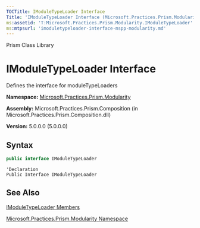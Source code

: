 ```yaml
---
TOCTitle: IModuleTypeLoader Interface
Title: 'IModuleTypeLoader Interface (Microsoft.Practices.Prism.Modularity)'
ms:assetid: 'T:Microsoft.Practices.Prism.Modularity.IModuleTypeLoader'
ms:mtpsurl: 'imoduletypeloader-interface-mspp-modularity.md'
---
```


Prism Class Library

IModuleTypeLoader Interface
===========================

Defines the interface for moduleTypeLoaders

**Namespace:** [Microsoft.Practices.Prism.Modularity](mspp-modularity-namespace.md)

**Assembly:** Microsoft.Practices.Prism.Composition (in Microsoft.Practices.Prism.Composition.dll)

**Version:** 5.0.0.0 (5.0.0.0)


## Syntax


```C#
public interface IModuleTypeLoader
```
```VB
'Declaration
Public Interface IModuleTypeLoader
```

See Also
--------


[IModuleTypeLoader Members](imoduletypeloader-members-mspp-modularity.md)

[Microsoft.Practices.Prism.Modularity Namespace](mspp-modularity-namespace.md)
